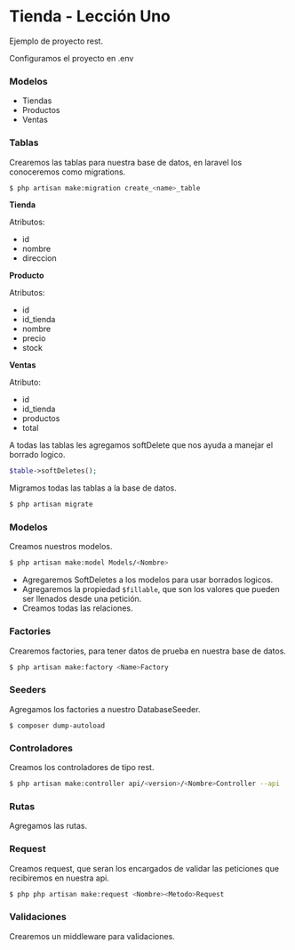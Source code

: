 # Tienda - Lección Uno 

Ejemplo de proyecto rest. 

Configuramos el proyecto en .env 

### Modelos
- Tiendas
- Productos 
- Ventas

### Tablas

Crearemos las tablas para nuestra base de datos, en laravel los conoceremos como migrations.

```bash 
$ php artisan make:migration create_<name>_table
```

**Tienda**

Atributos: 
- id
- nombre 
- direccion

**Producto**

Atributos:
- id
- id_tienda
- nombre
- precio
- stock

**Ventas**

Atributo: 
- id
- id_tienda
- productos 
- total 

A todas las tablas les agregamos softDelete que nos ayuda a manejar el borrado logico. 

```php
$table->softDeletes();
```

Migramos todas las tablas a la base de datos. 

```bash
$ php artisan migrate
```

### Modelos 
Creamos nuestros modelos.

```bash
$ php artisan make:model Models/<Nombre>
```

- Agregaremos SoftDeletes a los modelos para usar borrados logicos. 
- Agregaremos la propiedad ```$fillable```, que son los valores que pueden ser llenados desde una petición.
- Creamos todas las relaciones.

### Factories
Crearemos factories, para tener datos de prueba en nuestra base de datos. 

```bash
$ php artisan make:factory <Name>Factory
```

### Seeders 
Agregamos los factories a nuestro DatabaseSeeder. 

```
$ composer dump-autoload
```

### Controladores
Creamos los controladores de tipo rest.

```bash
$ php artisan make:controller api/<version>/<Nombre>Controller --api
```

### Rutas 
Agregamos las rutas.

### Request 
Creamos request, que seran los encargados de validar las peticiones que recibiremos en nuestra api. 

```bash
$ php php artisan make:request <Nombre><Metodo>Request
```

### Validaciones 
Crearemos un middleware para validaciones. 
